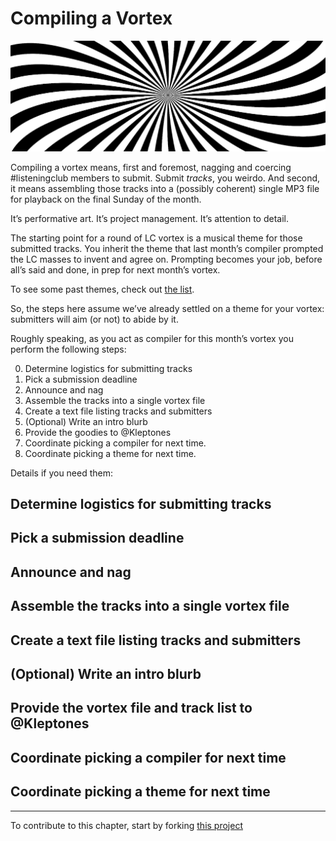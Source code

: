 # Compiling a Vortex

<img alt = "Optical art (op art) in a radial pattern extending from a center point." src = "resources/vortex.png" width = "600px">

Compiling a vortex means, first and foremost, nagging and coercing #listeningclub members to submit. Submit *tracks*, you weirdo. And second, it means assembling those tracks into a (possibly coherent) single MP3 file for playback on the final Sunday of the month.

It’s performative art. It’s project management. It’s attention to detail.

The starting point for a round of LC vortex is a musical theme for those submitted tracks. You inherit the theme that last month’s compiler prompted the LC masses to invent and agree on. Prompting becomes your job, before all’s said and done, in prep for next month’s vortex.

To see some past themes, check out <a href = "https://github.com/akx/listeningclub/blob/master/vortices.txt">the list</a>.

So, the steps here assume we’ve already settled on a theme for your vortex: submitters will aim (or not) to abide by it.

Roughly speaking, as you act as compiler for this month’s vortex you perform the following steps:

0. Determine logistics for submitting tracks
0. Pick a submission deadline
0. Announce and nag
0. Assemble the tracks into a single vortex file
0. Create a text file listing tracks and submitters
0. (Optional) Write an intro blurb
0. Provide the goodies to @Kleptones
0. Coordinate picking a compiler for next time.
0. Coordinate picking a theme for next time.

Details if you need them:

## Determine logistics for submitting tracks


## Pick a submission deadline


## Announce and nag


## Assemble the tracks into a single vortex file


## Create a text file listing tracks and submitters


## (Optional) Write an intro blurb


## Provide the vortex file and track list to @Kleptones


## Coordinate picking a compiler for next time


## Coordinate picking a theme for next time


----

To contribute to this chapter, start by forking [this project](https://github.com/murrayjason/lc-howto)
